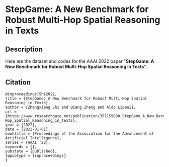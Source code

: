 # StepGame: A New Benchmark for Robust Multi-Hop Spatial Reasoning in Texts

## Description
Here are the dataset and codes for the AAAI 2022 paper "**StepGame: A New Benchmark for Robust Multi-Hop Spatial Reasoning in Texts**".


## Citation
```
@inproceedings{Shi2022,
title = {StepGame: A New Benchmark for Robust Multi-Hop Spatial Reasoning in Texts},
author = {Zhengxiang Shi and Qiang Zhang and Aldo Lipani},
url = {https://www.researchgate.net/publication/357159030_StepGame_A_New_Benchmark_for_Robust_Multi-Hop_Spatial_Reasoning_in_Texts},
year = {2022},
date = {2022-01-01},
booktitle = {Proceedings of the Association for the Advancement of Artificial Intelligence},
series = {AAAI '22},
keywords = {},
pubstate = {published},
tppubtype = {inproceedings}
}
```